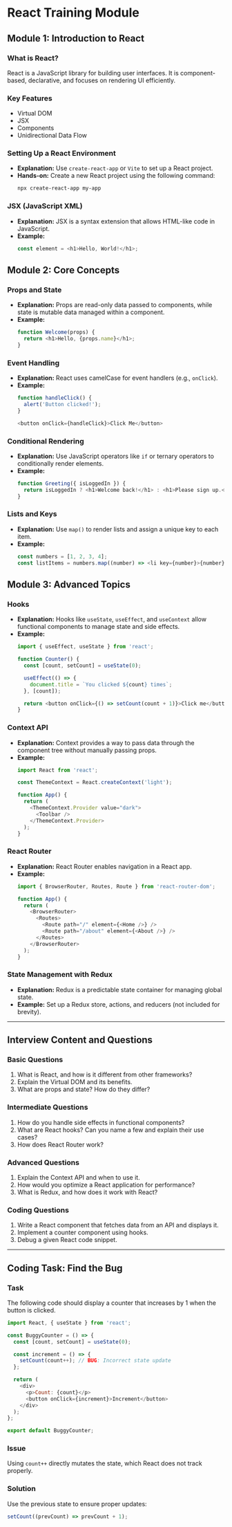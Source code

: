 # React Training Module

## Module 1: Introduction to React

### What is React?
React is a JavaScript library for building user interfaces. It is component-based, declarative, and focuses on rendering UI efficiently.

### Key Features
- Virtual DOM
- JSX
- Components
- Unidirectional Data Flow

### Setting Up a React Environment
- **Explanation:** Use `create-react-app` or `Vite` to set up a React project.
- **Hands-on:** Create a new React project using the following command:
  ```bash
  npx create-react-app my-app
  ```

### JSX (JavaScript XML)
- **Explanation:** JSX is a syntax extension that allows HTML-like code in JavaScript.
- **Example:**
  ```js
  const element = <h1>Hello, World!</h1>;
  ```

## Module 2: Core Concepts

### Props and State
- **Explanation:** Props are read-only data passed to components, while state is mutable data managed within a component.
- **Example:**
  ```js
  function Welcome(props) {
    return <h1>Hello, {props.name}</h1>;
  }
  ```

### Event Handling
- **Explanation:** React uses camelCase for event handlers (e.g., `onClick`).
- **Example:**
  ```js
  function handleClick() {
    alert('Button clicked!');
  }
  
  <button onClick={handleClick}>Click Me</button>
  ```

### Conditional Rendering
- **Explanation:** Use JavaScript operators like `if` or ternary operators to conditionally render elements.
- **Example:**
  ```js
  function Greeting({ isLoggedIn }) {
    return isLoggedIn ? <h1>Welcome back!</h1> : <h1>Please sign up.</h1>;
  }
  ```

### Lists and Keys
- **Explanation:** Use `map()` to render lists and assign a unique key to each item.
- **Example:**
  ```js
  const numbers = [1, 2, 3, 4];
  const listItems = numbers.map((number) => <li key={number}>{number}</li>);
  ```

## Module 3: Advanced Topics

### Hooks
- **Explanation:** Hooks like `useState`, `useEffect`, and `useContext` allow functional components to manage state and side effects.
- **Example:**
  ```js
  import { useEffect, useState } from 'react';

  function Counter() {
    const [count, setCount] = useState(0);

    useEffect(() => {
      document.title = `You clicked ${count} times`;
    }, [count]);

    return <button onClick={() => setCount(count + 1)}>Click me</button>;
  }
  ```

### Context API
- **Explanation:** Context provides a way to pass data through the component tree without manually passing props.
- **Example:**
  ```js
  import React from 'react';

  const ThemeContext = React.createContext('light');

  function App() {
    return (
      <ThemeContext.Provider value="dark">
        <Toolbar />
      </ThemeContext.Provider>
    );
  }
  ```

### React Router
- **Explanation:** React Router enables navigation in a React app.
- **Example:**
  ```js
  import { BrowserRouter, Routes, Route } from 'react-router-dom';

  function App() {
    return (
      <BrowserRouter>
        <Routes>
          <Route path="/" element={<Home />} />
          <Route path="/about" element={<About />} />
        </Routes>
      </BrowserRouter>
    );
  }
  ```

### State Management with Redux
- **Explanation:** Redux is a predictable state container for managing global state.
- **Example:** Set up a Redux store, actions, and reducers (not included for brevity).

---

## Interview Content and Questions

### Basic Questions
1. What is React, and how is it different from other frameworks?
2. Explain the Virtual DOM and its benefits.
3. What are props and state? How do they differ?

### Intermediate Questions
1. How do you handle side effects in functional components?
2. What are React hooks? Can you name a few and explain their use cases?
3. How does React Router work?

### Advanced Questions
1. Explain the Context API and when to use it.
2. How would you optimize a React application for performance?
3. What is Redux, and how does it work with React?

### Coding Questions
1. Write a React component that fetches data from an API and displays it.
2. Implement a counter component using hooks.
3. Debug a given React code snippet.

---

## Coding Task: Find the Bug

### Task
The following code should display a counter that increases by 1 when the button is clicked.

```js
import React, { useState } from 'react';

const BuggyCounter = () => {
  const [count, setCount] = useState(0);

  const increment = () => {
    setCount(count++); // BUG: Incorrect state update
  };

  return (
    <div>
      <p>Count: {count}</p>
      <button onClick={increment}>Increment</button>
    </div>
  );
};

export default BuggyCounter;
```

### Issue
Using `count++` directly mutates the state, which React does not track properly.

### Solution
Use the previous state to ensure proper updates:

```js
setCount((prevCount) => prevCount + 1);
```
